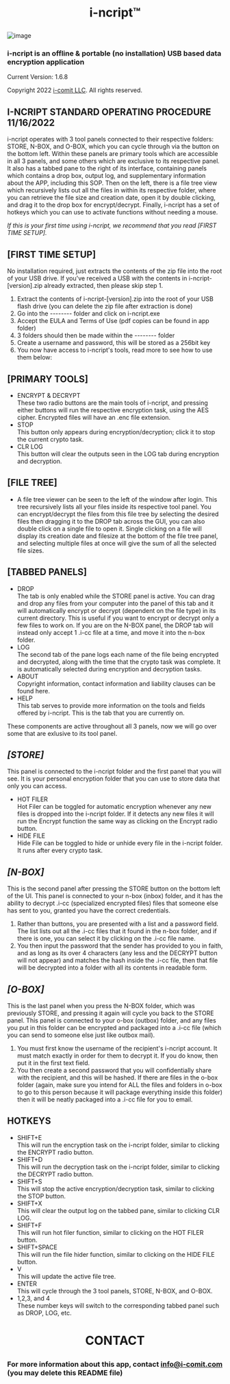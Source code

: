 # <p align="center">i-ncript™</p>
![image](https://i-comit.com/wp-content/uploads/2022/11/Screenshot_20221118_052656.png)

### i-ncript is an offline & portable (no installation) USB based data encryption application
Current Version: 1.6.8

Copyright 2022 [i-comit LLC](https://i-comit.com/). All rights reserved.

## __I-NCRIPT STANDARD OPERATING PROCEDURE 11/16/2022__

i-ncript operates with 3 tool panels connected to their respective folders: STORE, N-BOX, and O-BOX, which you can cycle through via the button on the bottom left. Within these panels are primary tools which are accessible in all 3 panels, and some others which are exclusive to its respective panel.
It also has a tabbed pane to the right of its interface, containing panels which contains a drop box, output log, and supplementary information about the APP, including this SOP.
Then on the left, there is a file tree view which recursively lists out all the files in within its respective folder, where you can retrieve the file size and creation date, open it by double clicking, and drag it to the drop box for encrypt/decrypt.
Finally, i-ncript has a set of hotkeys which you can use to activate functions without needing a mouse.

_If this is your first time using i-ncript, we recommend that you read [FIRST TIME SETUP]._

## [FIRST TIME SETUP]

No installation required, just extracts the contents of the zip file into the root of your USB drive.
If you've received a USB with the contents in i-ncript-[version].zip already extracted, then please skip step 1.

1. Extract the contents of i-ncript-[version].zip into the root of your USB flash drive (you can delete the zip file after extraction is done)
2. Go into the -------- folder and click on i-ncript.exe
3. Accept the EULA and Terms of Use (pdf copies can be found in app folder)
4. 3 folders should then be made within the -------- folder
5. Create a username and password, this will be stored as a 256bit key
6. You now have access to i-ncript's tools, read more to see how to use them below:

## [PRIMARY TOOLS]

- ENCRYPT & DECRYPT \
These two radio buttons are the main tools of i-ncript, and pressing either buttons will run the respective encryption task, using the AES cipher. Encrypted files will have an .enc file extension.
- STOP \
This button only appears during encryption/decryption; click it to stop the current crypto task.
- CLR LOG \
This button will clear the outputs seen in the LOG tab during encryption and decryption.

## [FILE TREE]

- A file tree viewer can be seen to the left of the window after login. This tree recursively lists all your files inside its respective tool panel. You can encrypt/decrypt the files from this file tree by selecting the desired files then dragging it to the DROP tab across the GUI, you can also double click on a single file to open it. Single clicking on a file will display its creation date and filesize at the bottom of the file tree panel, and selecting multiple files at once will give the sum of all the selected file sizes.

## [TABBED PANELS]

- DROP \
The tab is only enabled while the STORE panel is active. You can drag and drop any files from your computer into the panel of this tab and it will automatically encrypt or decrypt (dependent on the file type) in its current directory. This is useful if you want to encrypt or decrypt only a few files to work on.
If you are on the N-BOX panel, the DROP tab will instead only accept 1 .i-cc file at a time, and move it into the n-box folder.
- LOG \
The second tab of the pane logs each name of the file being encrypted and decrypted, along with the time that the crypto task was complete. It is automatically selected during encryption and decryption tasks.
- ABOUT \
Copyright information, contact information and liability clauses can be found here.
- HELP \
This tab serves to provide more information on the tools and fields offered by i-ncript. This is the tab that you are currently on.

These components are active throughout all 3 panels, now we will go over some that are exlusive to its tool panel.

## _[STORE]_

This panel is connected to the i-ncript folder and the first panel that you will see. It is your personal encryption folder that you can use to store data that only you can access.

- HOT FILER \
Hot Filer can be toggled for automatic encryption whenever any new files is dropped into the i-ncript folder. If it detects any new files it will run the Encrypt function the same way as clicking on the Encrypt radio button.
- HIDE FILE \
Hide File can be toggled to hide or unhide every file in the i-ncript folder. It runs after every crypto task.

## _[N-BOX]_

This is the second panel after pressing the STORE button on the bottom left of the UI. This panel is connected to your n-box (inbox) folder, and it has the ability to decrypt .i-cc (specialized encrypted files) files that someone else has sent to you, granted you have the correct credentials.

1. Rather than buttons, you are presented with a list and a password field. The list lists out all the .i-cc files that it found in the n-box folder, and if there is one, you can select it by clicking on the .i-cc file name.
2. You then input the password that the sender has provided to you in faith, and as long as its over 4 characters (any less and the DECRYPT button will not appear) and matches the hash inside the .i-cc file, then that file will be decrypted into a folder with all its contents in readable form.

## _[O-BOX]_

This is the last panel when you press the N-BOX folder, which was previously STORE, and pressing it again will cycle you back to the STORE panel. This panel is connected to your o-box (outbox) folder, and any files you put in this folder can be encrypted and packaged into a .i-cc file (which you can send to someone else just like outbox mail).

1. You must first know the username of the recipient's i-ncript account. It must match exactly in order for them to decrypt it. If you do know, then put it in the first text field.
2. You then create a second password that you will confidentially share with the recipient, and this will be hashed. If there are files in the o-box folder (again, make sure you intend for ALL the files and folders in o-box to go to this person because it will package everything inside this folder) then it will be neatly packaged into a .i-cc file for you to email.

## __HOTKEYS__

- SHIFT+E \
This will run the encryption task on the i-ncript folder, similar to clicking the ENCRYPT radio button.
- SHIFT+D \
This will run the decryption task on the i-ncript folder, similar to clicking the DECRYPT radio button.
- SHIFT+S \
This will stop the active encryption/decryption task, similar to clicking the STOP button.
- SHIFT+X \
This will clear the output log on the tabbed pane, similar to clicking CLR LOG.
- SHIFT+F \
This will run hot filer function, similar to clicking on the HOT FILER button.
- SHIFT+SPACE \
This will run the file hider function, similar to clicking on the HIDE FILE button.
- V \
This will update the active file tree.
- ENTER \
This will cycle through the 3 tool panels, STORE, N-BOX, and O-BOX.
- 1,2,3, and 4 \
These number keys will switch to the corresponding tabbed panel such as DROP, LOG, etc.

# <p align="center">CONTACT</p>
### For more information about this app, contact info@i-comit.com (you may delete this README file)


